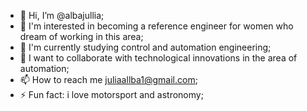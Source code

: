 - 👋 Hi, I’m @albajullia;
- 👀 I'm interested in becoming a reference engineer for women who dream of working in this area;
- 🌱 I'm currently studying control and automation engineering;
- 💞️ I want to collaborate with technological innovations in the area of ​​automation;
- 📫 How to reach me juliaallba1@gmail.com;
- ⚡ Fun fact: i love motorsport and astronomy;

<!---
albajullia/albajullia is a ✨ special ✨ repository because its `README.md` (this file) appears on your GitHub profile.
You can click the Preview link to take a look at your changes.
--->
